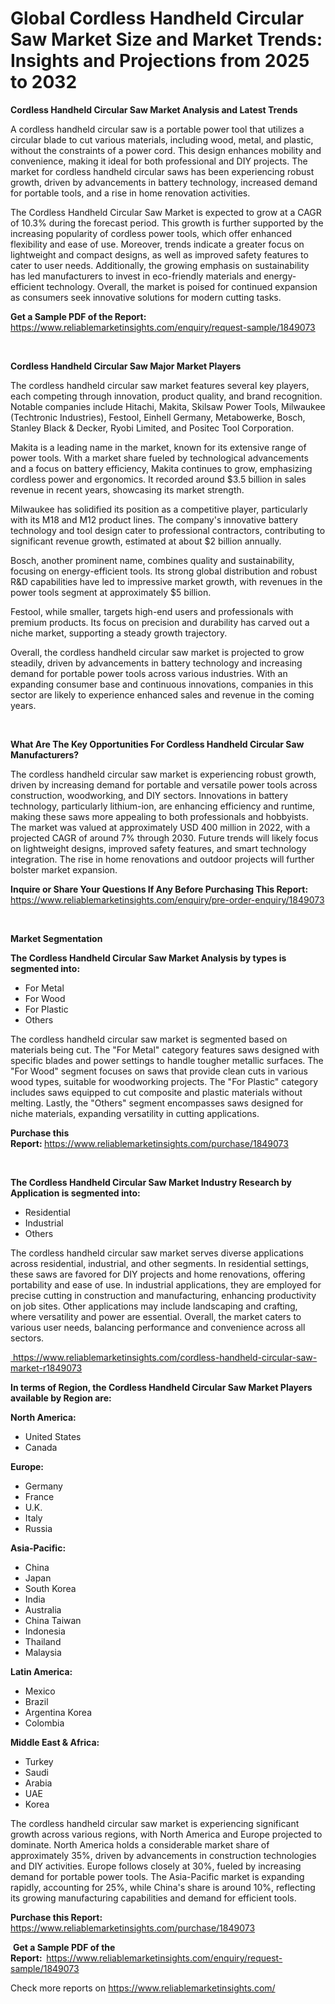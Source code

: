 <p><h1>Global Cordless Handheld Circular Saw Market Size and Market Trends: Insights and Projections from 2025 to 2032</h1></p><p><strong>Cordless Handheld Circular Saw Market Analysis and Latest Trends</strong></p>
<p><p>A cordless handheld circular saw is a portable power tool that utilizes a circular blade to cut various materials, including wood, metal, and plastic, without the constraints of a power cord. This design enhances mobility and convenience, making it ideal for both professional and DIY projects. The market for cordless handheld circular saws has been experiencing robust growth, driven by advancements in battery technology, increased demand for portable tools, and a rise in home renovation activities.</p><p>The Cordless Handheld Circular Saw Market is expected to grow at a CAGR of 10.3% during the forecast period. This growth is further supported by the increasing popularity of cordless power tools, which offer enhanced flexibility and ease of use. Moreover, trends indicate a greater focus on lightweight and compact designs, as well as improved safety features to cater to user needs. Additionally, the growing emphasis on sustainability has led manufacturers to invest in eco-friendly materials and energy-efficient technology. Overall, the market is poised for continued expansion as consumers seek innovative solutions for modern cutting tasks.</p></p>
<p><strong>Get a Sample PDF of the Report:&nbsp;</strong> <a href="https://www.reliablemarketinsights.com/enquiry/request-sample/1849073?utm_campaign=1938&utm_medium=2&utm_source=Github&utm_content=ia&utm_term=22022025&utm_id=cordless-handheld-circular-saw">https://www.reliablemarketinsights.com/enquiry/request-sample/1849073</a></p>
<p>&nbsp;</p>
<p><strong>Cordless Handheld Circular Saw Major Market Players</strong></p>
<p><p>The cordless handheld circular saw market features several key players, each competing through innovation, product quality, and brand recognition. Notable companies include Hitachi, Makita, Skilsaw Power Tools, Milwaukee (Techtronic Industries), Festool, Einhell Germany, Metabowerke, Bosch, Stanley Black & Decker, Ryobi Limited, and Positec Tool Corporation.</p><p>Makita is a leading name in the market, known for its extensive range of power tools. With a market share fueled by technological advancements and a focus on battery efficiency, Makita continues to grow, emphasizing cordless power and ergonomics. It recorded around $3.5 billion in sales revenue in recent years, showcasing its market strength.</p><p>Milwaukee has solidified its position as a competitive player, particularly with its M18 and M12 product lines. The company's innovative battery technology and tool design cater to professional contractors, contributing to significant revenue growth, estimated at about $2 billion annually.</p><p>Bosch, another prominent name, combines quality and sustainability, focusing on energy-efficient tools. Its strong global distribution and robust R&D capabilities have led to impressive market growth, with revenues in the power tools segment at approximately $5 billion.</p><p>Festool, while smaller, targets high-end users and professionals with premium products. Its focus on precision and durability has carved out a niche market, supporting a steady growth trajectory.</p><p>Overall, the cordless handheld circular saw market is projected to grow steadily, driven by advancements in battery technology and increasing demand for portable power tools across various industries. With an expanding consumer base and continuous innovations, companies in this sector are likely to experience enhanced sales and revenue in the coming years.</p></p>
<p>&nbsp;</p>
<p><strong>What Are The Key Opportunities For Cordless Handheld Circular Saw Manufacturers?</strong></p>
<p><p>The cordless handheld circular saw market is experiencing robust growth, driven by increasing demand for portable and versatile power tools across construction, woodworking, and DIY sectors. Innovations in battery technology, particularly lithium-ion, are enhancing efficiency and runtime, making these saws more appealing to both professionals and hobbyists. The market was valued at approximately USD 400 million in 2022, with a projected CAGR of around 7% through 2030. Future trends will likely focus on lightweight designs, improved safety features, and smart technology integration. The rise in home renovations and outdoor projects will further bolster market expansion.</p></p>
<p><strong>Inquire or Share Your Questions If Any Before Purchasing This Report:</strong> <a href="https://www.reliablemarketinsights.com/enquiry/pre-order-enquiry/1849073?utm_campaign=1938&utm_medium=2&utm_source=Github&utm_content=ia&utm_term=22022025&utm_id=cordless-handheld-circular-saw">https://www.reliablemarketinsights.com/enquiry/pre-order-enquiry/1849073</a></p>
<p>&nbsp;</p>
<p><strong>Market Segmentation</strong></p>
<p><strong>The Cordless Handheld Circular Saw Market Analysis by types is segmented into:</strong></p>
<p><ul><li>For Metal</li><li>For Wood</li><li>For Plastic</li><li>Others</li></ul></p>
<p><p>The cordless handheld circular saw market is segmented based on materials being cut. The "For Metal" category features saws designed with specific blades and power settings to handle tougher metallic surfaces. The "For Wood" segment focuses on saws that provide clean cuts in various wood types, suitable for woodworking projects. The "For Plastic" category includes saws equipped to cut composite and plastic materials without melting. Lastly, the "Others" segment encompasses saws designed for niche materials, expanding versatility in cutting applications.</p></p>
<p><strong>Purchase this Report:&nbsp;</strong><a href="https://www.reliablemarketinsights.com/purchase/1849073?utm_campaign=1938&utm_medium=2&utm_source=Github&utm_content=ia&utm_term=22022025&utm_id=cordless-handheld-circular-saw">https://www.reliablemarketinsights.com/purchase/1849073</a></p>
<p>&nbsp;</p>
<p><strong>The Cordless Handheld Circular Saw Market Industry Research by Application is segmented into:</strong></p>
<p><ul><li>Residential</li><li>Industrial</li><li>Others</li></ul></p>
<p><p>The cordless handheld circular saw market serves diverse applications across residential, industrial, and other segments. In residential settings, these saws are favored for DIY projects and home renovations, offering portability and ease of use. In industrial applications, they are employed for precise cutting in construction and manufacturing, enhancing productivity on job sites. Other applications may include landscaping and crafting, where versatility and power are essential. Overall, the market caters to various user needs, balancing performance and convenience across all sectors.</p></p>
<p><a href="https://www.reliablemarketinsights.com/cordless-handheld-circular-saw-market-r1849073?utm_campaign=1938&utm_medium=2&utm_source=Github&utm_content=ia&utm_term=22022025&utm_id=cordless-handheld-circular-saw">&nbsp;https://www.reliablemarketinsights.com/cordless-handheld-circular-saw-market-r1849073</a></p>
<p><strong>In terms of Region, the Cordless Handheld Circular Saw Market Players available by Region are:</strong></p>
<p>
    <p> <strong> North America: </strong>
        <ul>
            <li>United States</li>
            <li>Canada</li>
        </ul>
        </p> 
    <p> <strong> Europe: </strong>
        <ul>
            <li>Germany</li>
            <li>France</li>
            <li>U.K.</li>
            <li>Italy</li>
            <li>Russia</li>
        </ul>
        </p> 
    <p> <strong> Asia-Pacific: </strong>
        <ul>
            <li>China</li>
            <li>Japan</li>
            <li>South Korea</li>
            <li>India</li>
            <li>Australia</li>
            <li>China Taiwan</li>
            <li>Indonesia</li>
            <li>Thailand</li>
            <li>Malaysia</li>
        </ul>
        </p> 
    <p> <strong> Latin America: </strong>
        <ul>
            <li>Mexico</li>
            <li>Brazil</li>
            <li>Argentina Korea</li>
            <li>Colombia</li>
        </ul>
        </p> 
    <p> <strong> Middle East & Africa: </strong>
        <ul>
            <li>Turkey</li>
            <li>Saudi</li>
            <li>Arabia</li>
            <li>UAE</li>
            <li>Korea</li>
        </ul>
    </p>
    </p>
<p><p>The cordless handheld circular saw market is experiencing significant growth across various regions, with North America and Europe projected to dominate. North America holds a considerable market share of approximately 35%, driven by advancements in construction technologies and DIY activities. Europe follows closely at 30%, fueled by increasing demand for portable power tools. The Asia-Pacific market is expanding rapidly, accounting for 25%, while China's share is around 10%, reflecting its growing manufacturing capabilities and demand for efficient tools.</p></p>
<p><strong>Purchase this Report: </strong><a href="https://www.reliablemarketinsights.com/purchase/1849073?utm_campaign=1938&utm_medium=2&utm_source=Github&utm_content=ia&utm_term=22022025&utm_id=cordless-handheld-circular-saw">https://www.reliablemarketinsights.com/purchase/1849073</a></p>
<p>&nbsp;<strong>Get a Sample PDF of the Report:&nbsp;&nbsp;</strong><a href="https://www.reliablemarketinsights.com/enquiry/request-sample/1849073?utm_campaign=1938&utm_medium=2&utm_source=Github&utm_content=ia&utm_term=22022025&utm_id=cordless-handheld-circular-saw">https://www.reliablemarketinsights.com/enquiry/request-sample/1849073</a></p>
<p><strong></strong></p>
<p>Check more reports on <a href="https://www.reliablemarketinsights.com/?utm_campaign=1938&utm_medium=2&utm_source=Github&utm_content=ia&utm_term=22022025&utm_id=cordless-handheld-circular-saw">https://www.reliablemarketinsights.com/</a></p>